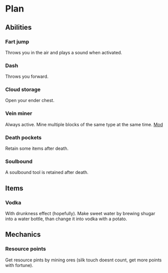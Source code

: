 # Plan

## Abilities

### Fart jump

Throws you in the air and plays a sound when activated.

### Dash

Throws you forward.

### Cloud storage

Open your ender chest.

### Vein miner

Always active. Mine multiple blocks of the same type at the same time. [Mod](https://www.curseforge.com/minecraft/mc-mods/diggus-maximus)

### Death pockets

Retain some items after death.

### Soulbound

A soulbound tool is retained after death.

## Items

### Vodka

With drunkness effect (hopefully). Make sweet water by brewing 
shugar into a water bottle, than change it into vodka with a potato.

## Mechanics

### Resource points

Get resource pints by mining ores (silk touch doesnt count, get more points with fortune).
